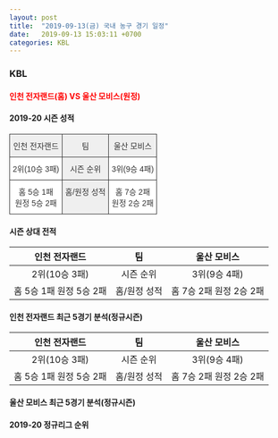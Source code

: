 ```yaml
---
layout: post
title:  "2019-09-13(금) 국내 농구 경기 일정"
date:   2019-09-13 15:03:11 +0700
categories: KBL
---
```


### KBL 
#### <span style="color:red"> 인천 전자랜드(홈) VS 울산 모비스(원정) </span> 
#### 2019-20 시즌 성적 

<style type="text/css">
.tg  {border-collapse:collapse;border-spacing:0;border-color:#ccc;}
.tg td{font-family:Arial, sans-serif;font-size:14px;padding:10px 5px;border-style:solid;border-width:1px;overflow:hidden;word-break:normal;border-color:#ccc;color:#333;background-color:#fff;}
.tg th{font-family:Arial, sans-serif;font-size:14px;font-weight:normal;padding:10px 5px;border-style:solid;border-width:1px;overflow:hidden;word-break:normal;border-color:#ccc;color:#333;background-color:#f0f0f0;}
.tg .tg-o8le{background-color:#efefef;border-color:#333333;text-align:center;vertical-align:top}
.tg .tg-ao2g{border-color:#333333;text-align:center;vertical-align:top}
</style>
<table class="tg">
  <tr>
    <th class="tg-o8le">인천 전자랜드</th>
    <th class="tg-o8le">팀</th>
    <th class="tg-o8le">울산 모비스</th>
  </tr>
  <tr>
    <td class="tg-ao2g">2위(10승 3패)</td>
    <td class="tg-o8le">시즌 순위</td>
    <td class="tg-ao2g">3위(9승 4패)</td>
  </tr>
  <tr>
    <td class="tg-ao2g">홈 5승 1패<br>원정 5승 2패</td>
    <td class="tg-o8le">홈/원정 성적</td>
    <td class="tg-ao2g">홈 7승 2패<br>원정 2승 2패</td>
  </tr>
</table>


#### 시즌 상대 전적 <br/> 
|      인천 전자랜드      |      팀      |       울산 모비스       |
|:-----------------------:|:------------:|:-----------------------:|
|      2위(10승 3패)      |   시즌 순위  |       3위(9승 4패)      |
| 홈 5승 1패 원정 5승 2패 | 홈/원정 성적 | 홈 7승 2패 원정 2승 2패 |
#### 인천 전자랜드 최근 5경기 분석(정규시즌) <br/> 
| 인천 전자랜드 | 팀 | 울산 모비스 |
|:-----------------------:|:------------:|:-----------------------:|
| 2위(10승 3패) | 시즌 순위 | 3위(9승 4패) |
| 홈 5승 1패 원정 5승 2패 | 홈/원정 성적 | 홈 7승 2패 원정 2승 2패 |
#### 울산 모비스 최근 5경기 분석(정규시즌) <br/> 

#### 2019-20 정규리그 순위 <br/> 
